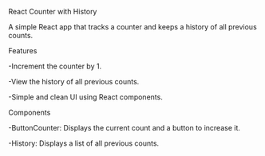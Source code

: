 React Counter with History

A simple React app that tracks a counter and keeps a history of all previous counts.

Features

-Increment the counter by 1.

-View the history of all previous counts.

-Simple and clean UI using React components.

Components

-ButtonCounter: Displays the current count and a button to increase it.

-History: Displays a list of all previous counts.
